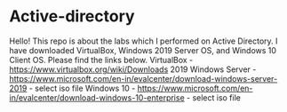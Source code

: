 # Active-directory
Hello! This repo is about the labs which I performed on Active Directory.
I have downloaded VirtualBox, Windows 2019 Server OS, and Windows 10 Client OS. Please find the links below.
VirtualBox - https://www.virtualbox.org/wiki/Downloads 
2019 Windows Server - https://www.microsoft.com/en-in/evalcenter/download-windows-server-2019 - select iso file
Windows 10 - https://www.microsoft.com/en-in/evalcenter/download-windows-10-enterprise - select iso file

